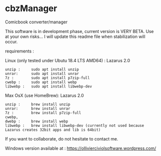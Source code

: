 # cbzManager
Comicbook converter/manager

This software is in development phase, current version is VERY BETA. Use at your own risks...
I will update this readme file when stabilization will occur.

requirements :

Linux (only tested under Ubutu 18.4 LTS AMD64) :
Lazarus 2.0

	unzip : 	sudo apt install unzip
	unrar: 		sudo apt install unrar
	7z : 		sudo apt install p7zip-full
	cwebp : 	sudo apt install webp
	libwebp : 	sudo apt install libwebp-dev

Max OsX (use HomeBrew):
Lazarus 2.0

	unzip : 	brew install unzip
	unrar: 		brew install unrar
	7z : 		brew install p7zip-full
	cwebp,
	dwebp : 	brew install webp
	libwebp : 	brew install libwebp-dev (currently not used because Lazarus creates 32bit apps and lib is 64bit)

If you want to collaborate, do not hesitate to contact me.

Windows version available at  : https://ollivierciviolsoftware.wordpress.com/
